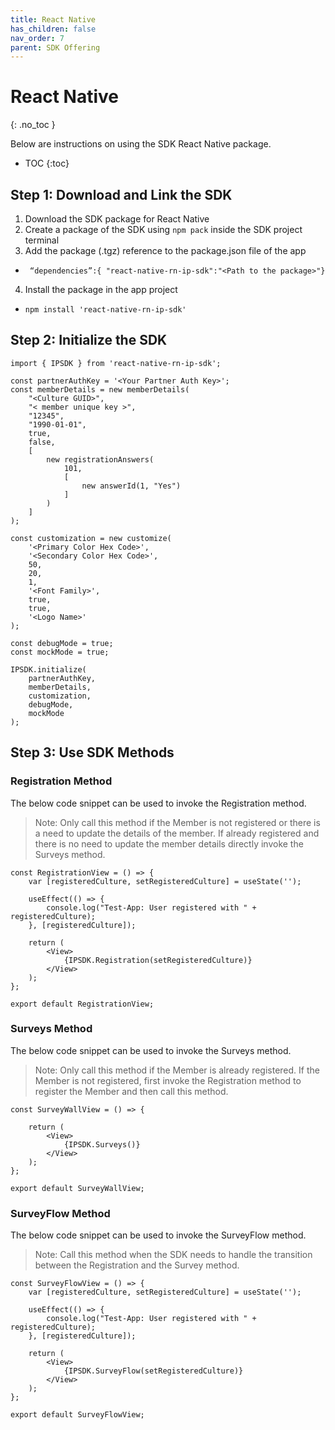 ```yaml
---
title: React Native
has_children: false
nav_order: 7
parent: SDK Offering
---
```


# React Native
{: .no_toc }

Below are instructions on using the SDK React Native package.

* TOC
{:toc}

## Step 1: Download and Link the SDK


1.	Download the SDK package for React Native
2.	Create a package of the SDK using ```npm pack``` inside the SDK project terminal
3.	Add the package (.tgz) reference to the package.json file of the app
- ``` “dependencies”:{ "react-native-rn-ip-sdk":"<Path to the package>"}```
4. Install the package in the app project
- ```npm install 'react-native-rn-ip-sdk'```

## Step 2: Initialize the SDK

```plaintext
import { IPSDK } from 'react-native-rn-ip-sdk';

const partnerAuthKey = '<Your Partner Auth Key>';
const memberDetails = new memberDetails(
    "<Culture GUID>",
    "< member unique key >",
    "12345",
    "1990-01-01",
    true,
    false,
    [
        new registrationAnswers(
            101,
            [
                new answerId(1, "Yes")
            ]
        )
    ]
);

const customization = new customize(
    '<Primary Color Hex Code>',
    '<Secondary Color Hex Code>',
    50,
    20,
    1,
    '<Font Family>',
    true,
    true,
    '<Logo Name>'
);

const debugMode = true;
const mockMode = true;

IPSDK.initialize(
    partnerAuthKey,
    memberDetails,
    customization,
    debugMode,
    mockMode
);
```

## Step 3: Use SDK Methods


### Registration Method

The below code snippet can be used to invoke the Registration method.
> Note: Only call this method if the Member is not registered or there is a need to update the details of the member. If already registered and there is no need to update the member details directly invoke the Surveys method.

```plaintext
const RegistrationView = () => {
    var [registeredCulture, setRegisteredCulture] = useState('');
    
    useEffect(() => {
        console.log("Test-App: User registered with " + registeredCulture);
    }, [registeredCulture]);
    
    return (
        <View>
            {IPSDK.Registration(setRegisteredCulture)}
        </View>
    );
};

export default RegistrationView;

```

### Surveys Method

The below code snippet can be used to invoke the Surveys method. 
> Note: Only call this method if the Member is already registered. If the Member is not registered, first invoke the Registration method to register the Member and then call this method.

```plaintext
const SurveyWallView = () => {
    
    return (
        <View>
            {IPSDK.Surveys()}
        </View>
    );
};

export default SurveyWallView;

```

### SurveyFlow Method

The below code snippet can be used to invoke the SurveyFlow method. 
> Note: Call this method when the SDK needs to handle the transition between the Registration and the Survey method.

```plaintext
const SurveyFlowView = () => {
    var [registeredCulture, setRegisteredCulture] = useState('');
    
    useEffect(() => {
        console.log("Test-App: User registered with " + registeredCulture);
    }, [registeredCulture]);
    
    return (
        <View>
            {IPSDK.SurveyFlow(setRegisteredCulture)}
        </View>
    );
};

export default SurveyFlowView;

```
